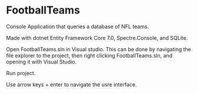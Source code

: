 # FootballTeams
Console Application that queries a database of NFL teams.

Made with dotnet Entity Framework Core 7.0, Spectre.Console, and SQLite.

Open FootballTeams.sln in Visual studio. This can be done by navigating the file explorer to the project, then right clicking FootballTeams.sln, and opening it with Visual Studio.

Run project.

Use arrow keys + enter to navigate the usre interface.
